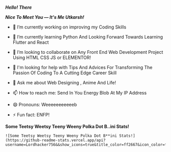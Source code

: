 ***Hello! There***

***Nice To Meet You — It's Me Utkarsh!***

- 🔭 I’m currently working on improving my Coding Skills

- 🌱 I’m currently learning Python And Looking Forward Towards Learning Flutter and React

- 👯 I’m looking to collaborate on Any Front End Web Development Project Using HTML CSS JS or ELEMENTOR!

- 🤔 I'm looking for help with Tips And Advices For Transforming The Passion Of Coding To A Cutting Edge Career Skill

- 💬 Ask me about Web Designing , Anime And Life!

- 📫 How to reach me: Send In You Energy Blob At My IP Address 

- 😄 Pronouns: Weeeeeeeeeeeb

- ⚡ Fun fact: ENFP! 

**Some Teetsy Weetsy Teeny Weeny Polka Dot B..ini Stats!**

    ![Some Teetsy Weetsy Teeny Weeny Polka Dot B**ini Stats!](https://github-readme-stats.vercel.app/api?username=Lordhacker756&&show_icons=true&title_color=ff2667&icon_color=f2ef1b&text_color=3ef0b2&bg_color=151515)

















